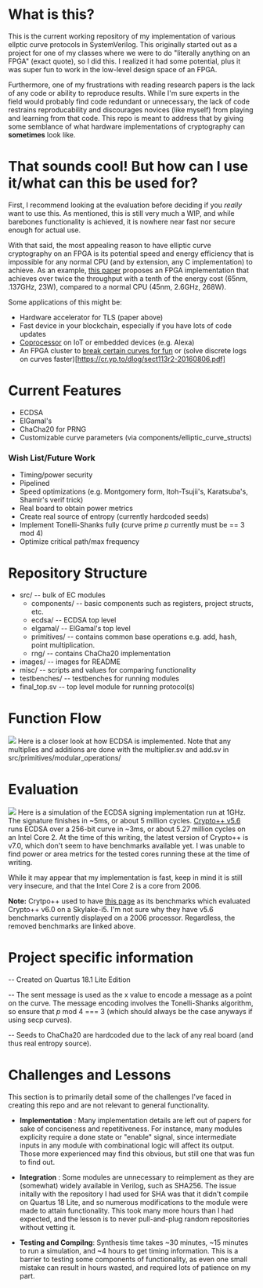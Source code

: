 # What is this?
This is the current working repository of my implementation of various ellptic curve protocols in SystemVerilog. This originally started out as a project for one of my classes where we were to do "literally anything on an FPGA" (exact quote), so I did this. I realized it had some potential, plus it was super fun to work in the low-level design space of an FPGA.

Furthermore, one of my frustrations with reading research papers is the lack of any code or ability to reproduce results. While I'm sure experts in the field would probably find code redundant or unnecessary, the lack of code restrains reproducability and discourages novices (like myself) from playing and learning from that code. This repo is meant to address that by giving some semblance of what hardware implementations of cryptography can **sometimes** look like.

# That sounds cool! But how can I use it/what can this be used for?
First, I recommend looking at the evaluation before deciding if you *really* want to use this. As mentioned, this is still very much a WIP, and while barebones functionality is achieved, it is nowhere near fast nor secure enough for actual use. 

With that said, the most appealing reason to have elliptic curve cryptography on an FPGA is its potential speed and energy efficiency that is impossible for any normal CPU (and by extension, any C implementation) to achieve. As an example, [this paper](https://ieeexplore.ieee.org/document/5542723) proposes an FPGA implementation that achieves over twice the throughput with a tenth of the energy cost  (65nm, .137GHz, 23W), compared to a normal CPU (45nm, 2.6GHz, 268W). 

Some applications of this might be:
  * Hardware accelerator for TLS (paper above)
  * Fast device in your blockchain, especially if you have lots of code updates
  * [Coprocessor](https://www.researchgate.net/profile/Philip_Leong3/publication/2633178_FPGA_Implementation_of_a_Microcoded_Elliptic_Curve_Cryptographic_Processor/links/55507c6f08ae93634ec8dec1/FPGA-Implementation-of-a-Microcoded-Elliptic-Curve-Cryptographic-Processor.pdf) on IoT or embedded devices (e.g. Alexa)
  * An FPGA cluster to [break certain curves for fun](https://eprint.iacr.org/2009/541.pdf) or (solve discrete logs on curves faster)[https://cr.yp.to/dlog/sect113r2-20160806.pdf]
  
# Current Features
  * ECDSA
  * ElGamal's
  * ChaCha20 for PRNG
  * Customizable curve parameters (via components/elliptic_curve_structs)
  
### Wish List/Future Work
  * Timing/power security
  * Pipelined 
  * Speed optimizations (e.g. Montgomery form, Itoh-Tsujii's, Karatsuba's, Shamir's verif trick) 
  * Real board to obtain power metrics
  * Create real source of entropy (currently hardcoded seeds)
  * Implement Tonelli-Shanks fully (curve prime *p* currently must be == 3 mod 4)
  * Optimize critical path/max frequency

# Repository Structure
  - src/ -- bulk of EC modules
    - components/ -- basic components such as registers, project structs, etc.
    - ecdsa/ -- ECDSA top level
    - elgamal/ -- ElGamal's top level
    - primitives/ -- contains common base operations e.g. add, hash, point multiplication.
    - rng/ -- contains ChaCha20 implementation
  - images/ -- images for README
  - misc/ -- scripts and values for comparing functionality
  - testbenches/ -- testbenches for running modules
  - final_top.sv -- top level module for running protocol(s)
  
# Function Flow
![](https://raw.githubusercontent.com/ljhsiun2/EllipticCurves_SystemVerilog/readme-changes/images/Capture.PNG) Here is a closer look at how ECDSA is implemented. Note that any multiplies and additions are done with the multiplier.sv and add.sv in src/primitives/modular_operations/


# Evaluation
![](https://raw.githubusercontent.com/ljhsiun2/EllipticCurves_SystemVerilog/readme-changes/images/Capture2.PNG) Here is a simulation of the ECDSA signing implementation run at 1GHz. The signature finishes in ~5ms, or about 5 million cycles. [Crypto++ v5.6](https://www.cryptopp.com/benchmarks.html) runs ECDSA over a 256-bit curve in ~3ms, or about 5.27 million cycles on an Intel Core 2. At the time of this writing, the latest version of Crypto++ is v7.0, which don't seem to have benchmarks available yet. I was unable to find power or area metrics for the tested cores running these at the time of writing.

While it may appear that my implementation is fast, keep in mind it is still very insecure, and that the Intel Core 2 is a core from 2006.

**Note:** Crytpo++ used to have [this page](https://web.archive.org/web/20181107125125/https://www.cryptopp.com/benchmarks.html) as its benchmarks which evaluated Crypto++ v6.0 on a Skylake-i5. I'm not sure why they have v5.6 benchmarks currently displayed on a 2006 processor. Regardless, the removed benchmarks are linked above.


# Project specific information

-- Created on Quartus 18.1 Lite Edition

-- The sent message is used as the x value to encode a message as a point on the curve. The message encoding involves the Tonelli-Shanks
algorithm, so ensure that *p* mod 4 === 3 (which should always be the case anyways if using secp curves).

-- Seeds to ChaCha20 are hardcoded due to the lack of any real board (and thus real entropy source).

# Challenges and Lessons
This section is to primarily detail some of the challenges I've faced in creating this repo and are not relevant to general functionality.

  * __Implementation__ : Many implementation details are left out of papers for sake of conciseness and repetitiveness. For instance, many modules explicity require a done state or "enable" signal, since intermediate inputs in any module with combinational logic will affect its output. Those more experienced may find this obvious, but still one that was fun to find out.
  
  * __Integration__ : Some modules are unnecessary to reimplement as they are (somewhat) widely available in Verilog, such as SHA256. The issue initally with the repository I had used for SHA was that it didn't compile on Quartus 18 Lite, and so numerous modifications to the module were made to attain functionality. This took many more hours than I had expected, and the lesson is to never pull-and-plug random repositories without vetting it.
  
  * __Testing and Compilng__: Synthesis time takes ~30 minutes, ~15 minutes to run a simulation, and ~4 hours to get timing information. This is a barrier to testing some components of functionality, as even one small mistake can result in hours wasted, and required lots of patience on my part.
